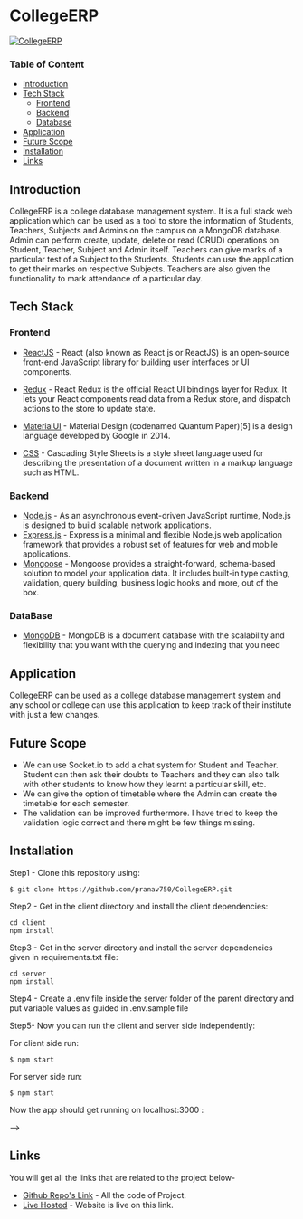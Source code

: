 # **CollegeERP**

[![CollegeERP](https://github.com/pranav750/CollegeERP/blob/main/CollegeERP.gif)](https://drive.google.com/file/d/1XlgEI_yr9hiIXThvzn-HHx6MOoAEOkHC/view?usp=sharing)


### Table of Content

- [Introduction](#Introduction)
- [Tech Stack](#Tech-Stack)
  - [Frontend](#Frontend)
  - [Backend](#Backend)
  - [Database](#DataBase)
- [Application](#Application)
- [Future Scope](#Future-Scope)
- [Installation](#Installation)
- [Links](#Links)

## Introduction

CollegeERP is a college database management system. It is a full stack web application which can be used as a tool to store the information of Students, Teachers, Subjects and Admins on the campus on a MongoDB database. Admin can perform create, update, delete or read (CRUD) operations on Student, Teacher, Subject and Admin itself. Teachers can give marks of a particular test of a Subject to the Students. Students can use the application to get their marks on respective Subjects. Teachers are also given the functionality to mark attendance of a particular day. 

## Tech Stack

### Frontend

- [ReactJS](https://reactjs.org/) - React (also known as React.js or ReactJS) is an open-source front-end JavaScript library for building user interfaces or UI components.

- [Redux](https://react-redux.js.org) - React Redux is the official React UI bindings layer for Redux. It lets your React components read data from a Redux store, and dispatch actions to the store to update state.

- [MaterialUI](https://material-ui.com/) - Material Design (codenamed Quantum Paper)[5] is a design language developed by Google in 2014. 

- [CSS](https://developer.mozilla.org/en-US/docs/Web/CSS) - Cascading Style Sheets is a style sheet language used for describing the presentation of a document written in a markup language such as HTML.

### Backend

- [Node.js](https://nodejs.org/en/) - As an asynchronous event-driven JavaScript runtime, Node.js is designed to build scalable network applications.
- [Express.js](http://expressjs.com) - Express is a minimal and flexible Node.js web application framework that provides a robust set of features for web and mobile applications.
- [Mongoose](https://mongoosejs.com) - Mongoose provides a straight-forward, schema-based solution to model your application data. It includes built-in type casting, validation, query building, business logic hooks and more, out of the box.

### DataBase

- [MongoDB](https://www.mongodb.com) - MongoDB is a document database with the scalability and flexibility that you want with the querying and indexing that you need

## Application

CollegeERP can be used as a college database management system and any school or college can use this application to keep track of their institute with just a few changes.

## Future Scope

- We can use Socket.io to add a chat system for Student and Teacher. Student can then ask their doubts to Teachers and they can also talk with other students to know how they learnt a particular skill, etc.
- We can give the option of timetable where the Admin can create the timetable for each semester.
- The validation can be improved furthermore. I have tried to keep the validation logic correct and there might be few things missing.

## Installation

Step1 - Clone this repository using:

```
$ git clone https://github.com/pranav750/CollegeERP.git
```

Step2 - Get in the client directory and install the client dependencies:

```
cd client
npm install
```

Step3 - Get in the server directory and install the server dependencies given in requirements.txt file:

```
cd server
npm install
```

Step4 - Create a .env file inside the server folder of the parent directory and put variable values as guided in .env.sample file

Step5- Now you can run the client and server side independently:

For client side run:
```
$ npm start
```
For server side run:
```
$ npm start
```
Now the app should get running on localhost:3000 :

<!-- ## Demo

You can see the demo video of the project below.

<!-- [![Demo Video](https://github.com/pranav750/SpyDark/blob/main/SpyDark.gif)](https://drive.google.com/file/d/1e0V3UxiAkOnxWarhY-CvX1KsRpV2dtAV/view) --> -->

## Links

You will get all the links that are related to the project below-

- [Github Repo's Link](https://github.com/pranav750/CollegeERP) - All the code of Project.
- [Live Hosted](https://college-erp.netlify.app/) - Website is live on this link.
